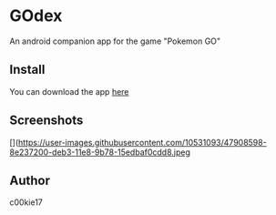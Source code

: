 # GOdex

An android companion app for the game "Pokemon GO"

## Install 

You can download the app [here](https://play.google.com/store/apps/details?id=com.anshul.pokemongopokedex)

## Screenshots

[](https://user-images.githubusercontent.com/10531093/47908598-8e237200-deb3-11e8-9b78-15edbaf0cdd8.jpeg
[](https://user-images.githubusercontent.com/10531093/47908643-a1ced880-deb3-11e8-8291-01614f5e2154.jpeg)

## Author

c00kie17



